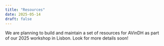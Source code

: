 ```yaml
---
title: "Resources"
date: 2025-05-14
draft: false
---
```


 We are planning to build and maintain a set of resources for AVinDH as part of our 2025 workshop in Lisbon. Look for more details soon! 